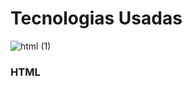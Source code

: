 <h1>Tecnologias Usadas</h1>

![html (1)](https://github.com/italoferreira0/Calculadora_de_IMC_React.js/assets/84740878/1678bbc8-af9d-4592-be36-9c76c3e3a147) <h3>HTML</h3>
